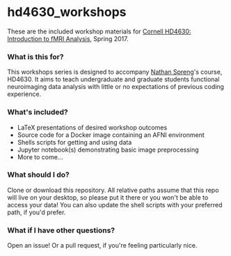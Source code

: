 # hd4630_workshops
These are the included workshop materials for [Cornell HD4630: Introduction to fMRI Analysis](https://classes.cornell.edu/browse/roster/SP17/class/HD/4630), Spring 2017.

### What is this for?
This workshops series is designed to accompany [Nathan Spreng](http://lbc.human.cornell.edu/Home.html)'s course, HD4630. It aims to teach undergraduate and graduate students functional neuroimaging data analysis with little or no expectations of previous coding experience. 

### What's included?
* LaTeX presentations of desired workshop outcomes
* Source code for a Docker image containing an AFNI environment
* Shells scripts for getting and using data
* Jupyter notebook(s) demonstrating basic image preprocessing
* More to come...

### What should I do?
Clone or download this repository. All relative paths assume that this repo will live on your desktop, so please put it there or you won't be able to access your data! You can also update the shell scripts with your preferred path, if you'd prefer. 

### What if I have other questions?
Open an issue! Or a pull request, if you're feeling particularly nice.
